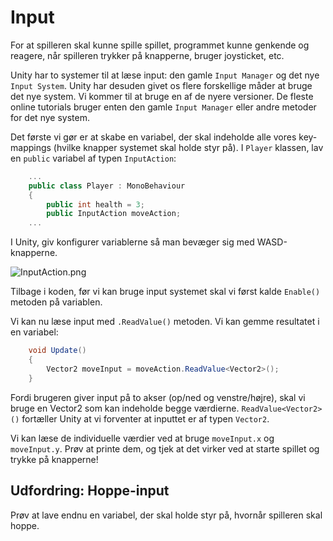 # Input

For at spilleren skal kunne spille spillet, programmet kunne genkende og reagere, når spilleren trykker på knapperne, bruger joysticket, etc.

Unity har to systemer til at læse input: den gamle `Input Manager` og det nye `Input System`.
Unity har desuden givet os flere forskellige måder at bruge det nye system. Vi kommer til at bruge en af de nyere versioner. 
De fleste online tutorials bruger enten den gamle `Input Manager` eller andre metoder for det nye system. 

Det første vi gør er at skabe en variabel, der skal indeholde alle vores key-mappings (hvilke knapper systemet skal holde styr på).
I `Player` klassen, lav en `public` variabel af typen `InputAction`:

```C#
    ...
    public class Player : MonoBehaviour 
    {
        public int health = 3;
        public InputAction moveAction;
    ...
```

I Unity, giv konfigurer variablerne så man bevæger sig med WASD-knapperne.

![InputAction.png](InputAction.png)

Tilbage i koden, før vi kan bruge input systemet skal vi først kalde `Enable()` metoden på variablen.

Vi kan nu læse input med `.ReadValue()` metoden. Vi kan gemme resultatet i en variabel:

```C#
    void Update()
    {
        Vector2 moveInput = moveAction.ReadValue<Vector2>();
    }
```

Fordi brugeren giver input på to akser (op/ned og venstre/højre), skal vi bruge en Vector2 som kan indeholde begge værdierne.
`ReadValue<Vector2>()` fortæller Unity at vi forventer at inputtet er af typen `Vector2`.

Vi kan læse de individuelle værdier ved at bruge `moveInput.x` og `moveInput.y`. 
Prøv at printe dem, og tjek at det virker ved at starte spillet og trykke på knapperne!



## Udfordring: Hoppe-input

Prøv at lave endnu en variabel, der skal holde styr på, hvornår spilleren skal hoppe.